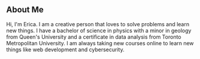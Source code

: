 ## About Me

Hi, I'm Erica. I am a creative person that loves to solve problems and learn new things. I have a bachelor of science in physics with a minor in geology from Queen's University and a certificate in data analysis from Toronto Metropolitan University. I am always taking new courses online to learn new things like web development and cybersecurity. 







